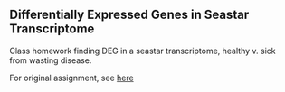 ## Differentially Expressed Genes in Seastar Transcriptome

Class homework finding DEG in a seastar transcriptome, healthy v. sick from wasting disease. 

For original assignment, see [here](https://github.com/sr320/course-fish546-2016/issues/56)
